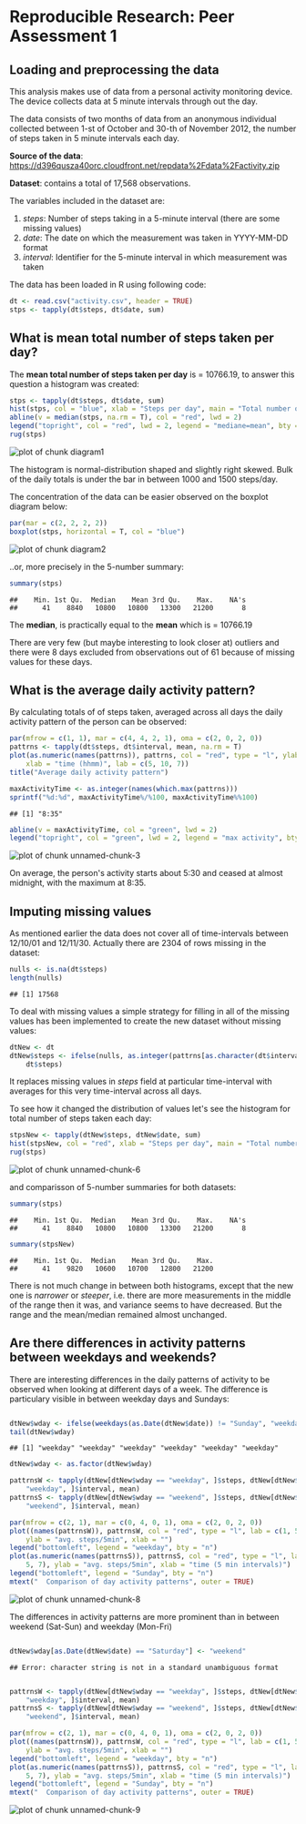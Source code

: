 # Reproducible Research: Peer Assessment 1


## Loading and preprocessing the data
This analysis makes use of data from a personal activity monitoring device. 
The device collects data at 5 minute intervals through out the day. 

The data consists of two months of data from an anonymous individual collected between 1-st of October and 30-th of November 2012, the number of steps taken in 5 minute intervals each day.

**Source of the data**: https://d396qusza40orc.cloudfront.net/repdata%2Fdata%2Factivity.zip

**Dataset**: contains a total of 17,568 observations.

The variables included in the dataset are:

1. *steps*: Number of steps taking in a 5-minute interval (there are some missing values)
2. *date*: The date on which the measurement was taken in YYYY-MM-DD format
3. *interval*: Identifier for the 5-minute interval in which measurement was taken

The data has been loaded in R using following code:

```r
dt <- read.csv("activity.csv", header = TRUE)
stps <- tapply(dt$steps, dt$date, sum)
```


## What is mean total number of steps taken per day?
The **mean total number of steps taken per day** is = 10766.19,
to answer this question a histogram was created:


```r
stps <- tapply(dt$steps, dt$date, sum)
hist(stps, col = "blue", xlab = "Steps per day", main = "Total number of steps taken each day")
abline(v = median(stps, na.rm = T), col = "red", lwd = 2)
legend("topright", col = "red", lwd = 2, legend = "mediane=mean", bty = "n")
rug(stps)
```

![plot of chunk diagram1](figure/diagram1.png) 


The histogram is normal-distribution shaped and slightly right skewed.
Bulk of the daily totals is under the bar in between 1000 and 1500 steps/day.

The concentration of the data can be easier observed on the boxplot diagram below:


```r
par(mar = c(2, 2, 2, 2))
boxplot(stps, horizontal = T, col = "blue")
```

![plot of chunk diagram2](figure/diagram2.png) 


..or, more precisely in the 5-number summary:

```r
summary(stps)
```

```
##    Min. 1st Qu.  Median    Mean 3rd Qu.    Max.    NA's 
##      41    8840   10800   10800   13300   21200       8
```

The **median**, is practically equal to the **mean** which is = 10766.19

There are very few (but maybe interesting to look closer at) outliers and there were 8 days excluded from observations out of 61 because of missing values for these days.

## What is the average daily activity pattern?
By calculating totals of of steps taken, averaged across all days the daily activity pattern of the person can be observed:


```r
par(mfrow = c(1, 1), mar = c(4, 4, 2, 1), oma = c(2, 0, 2, 0))
pattrns <- tapply(dt$steps, dt$interval, mean, na.rm = T)
plot(as.numeric(names(pattrns)), pattrns, col = "red", type = "l", ylab = "avg. steps/5min", 
    xlab = "time (hhmm)", lab = c(5, 10, 7))
title("Average daily activity pattern")

maxActivityTime <- as.integer(names(which.max(pattrns)))
sprintf("%d:%d", maxActivityTime%/%100, maxActivityTime%%100)
```

```
## [1] "8:35"
```

```r
abline(v = maxActivityTime, col = "green", lwd = 2)
legend("topright", col = "green", lwd = 2, legend = "max activity", bty = "n")
```

![plot of chunk unnamed-chunk-3](figure/unnamed-chunk-3.png) 

On average, the person's activity starts about 5:30 and ceased at almost midnight, with the maximum at 8:35.

## Imputing missing values

As mentioned earlier the data does not cover all of time-intervals between 12/10/01 and 12/11/30. 
Actually there are 2304 of rows missing in the dataset:

```r
nulls <- is.na(dt$steps)
length(nulls)
```

```
## [1] 17568
```

To deal with missing values a simple strategy for filling in all of the missing values has been implemented to create the new dataset without missing values:


```r
dtNew <- dt
dtNew$steps <- ifelse(nulls, as.integer(pattrns[as.character(dt$interval)]), 
    dt$steps)
```

It replaces missing values in *steps* field at particular time-interval with  averages for this very time-interval across all days.

To see how it changed the distribution of values let's see the histogram for total number of steps taken each day:


```r
stpsNew <- tapply(dtNew$steps, dtNew$date, sum)
hist(stpsNew, col = "red", xlab = "Steps per day", main = "Total number of steps taken each day")
rug(stps)
```

![plot of chunk unnamed-chunk-6](figure/unnamed-chunk-6.png) 


and comparisson of 5-number summaries for both datasets:


```r
summary(stps)
```

```
##    Min. 1st Qu.  Median    Mean 3rd Qu.    Max.    NA's 
##      41    8840   10800   10800   13300   21200       8
```

```r
summary(stpsNew)
```

```
##    Min. 1st Qu.  Median    Mean 3rd Qu.    Max. 
##      41    9820   10600   10700   12800   21200
```


There is not much change in between both histograms, except that the new one is *narrower* or *steeper*, i.e. there are more measurements in the middle of the range then it was, and variance seems to have decreased. But the range and the mean/median remained almost unchanged.


## Are there differences in activity patterns between weekdays and weekends?
There are interesting differences in the daily patterns of activity to be observed when looking at  different days of a week. The difference is particulary visible in between weekday days and Sundays:


```r

dtNew$wday <- ifelse(weekdays(as.Date(dtNew$date)) != "Sunday", "weekday", "weekend")
tail(dtNew$wday)
```

```
## [1] "weekday" "weekday" "weekday" "weekday" "weekday" "weekday"
```

```r
dtNew$wday <- as.factor(dtNew$wday)

pattrnsW <- tapply(dtNew[dtNew$wday == "weekday", ]$steps, dtNew[dtNew$wday == 
    "weekday", ]$interval, mean)
pattrnsS <- tapply(dtNew[dtNew$wday == "weekend", ]$steps, dtNew[dtNew$wday == 
    "weekend", ]$interval, mean)

par(mfrow = c(2, 1), mar = c(0, 4, 0, 1), oma = c(2, 0, 2, 0))
plot((names(pattrnsW)), pattrnsW, col = "red", type = "l", lab = c(1, 5, 7), 
    ylab = "avg. steps/5min", xlab = "")
legend("bottomleft", legend = "weekday", bty = "n")
plot(as.numeric(names(pattrnsS)), pattrnsS, col = "red", type = "l", lab = c(5, 
    5, 7), ylab = "avg. steps/5min", xlab = "time (5 min intervals)")
legend("bottomleft", legend = "Sunday", bty = "n")
mtext("  Comparison of day activity patterns", outer = TRUE)
```

![plot of chunk unnamed-chunk-8](figure/unnamed-chunk-8.png) 


The differences in activity patterns are more prominent than in between weekend (Sat-Sun) and weekday (Mon-Fri)

```r

dtNew$wday[as.Date(dtNew$date) == "Saturday"] <- "weekend"
```

```
## Error: character string is not in a standard unambiguous format
```

```r

pattrnsW <- tapply(dtNew[dtNew$wday == "weekday", ]$steps, dtNew[dtNew$wday == 
    "weekday", ]$interval, mean)
pattrnsS <- tapply(dtNew[dtNew$wday == "weekend", ]$steps, dtNew[dtNew$wday == 
    "weekend", ]$interval, mean)

par(mfrow = c(2, 1), mar = c(0, 4, 0, 1), oma = c(2, 0, 2, 0))
plot((names(pattrnsW)), pattrnsW, col = "red", type = "l", lab = c(1, 5, 7), 
    ylab = "avg. steps/5min", xlab = "")
legend("bottomleft", legend = "weekday", bty = "n")
plot(as.numeric(names(pattrnsS)), pattrnsS, col = "red", type = "l", lab = c(5, 
    5, 7), ylab = "avg. steps/5min", xlab = "time (5 min intervals)")
legend("bottomleft", legend = "Sunday", bty = "n")
mtext("  Comparison of day activity patterns", outer = TRUE)
```

![plot of chunk unnamed-chunk-9](figure/unnamed-chunk-9.png) 




